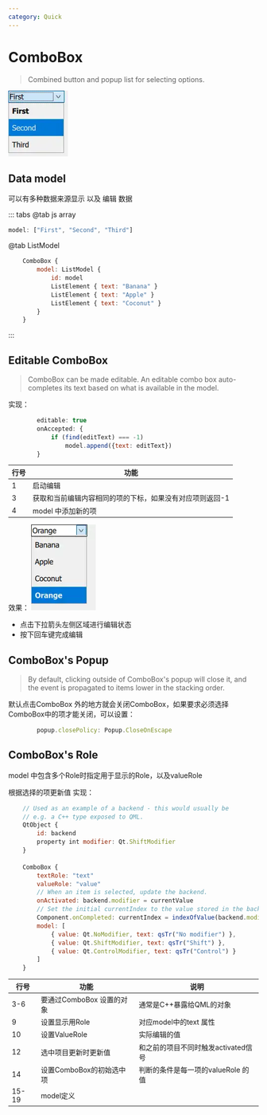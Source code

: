 ```yaml
---
category: Quick
---
```

# ComboBox
> Combined button and popup list for selecting options.

![](./attachments/ComboBox.webp)


## Data model
可以有多种数据来源显示 以及 编辑 数据

::: tabs
@tab js array
``` js
model: ["First", "Second", "Third"]
```

@tab ListModel
``` js
    ComboBox {
        model: ListModel {
            id: model
            ListElement { text: "Banana" }
            ListElement { text: "Apple" }
            ListElement { text: "Coconut" }
        }
	}
```

:::

## Editable ComboBox
> ComboBox can be made editable. An editable combo box auto-completes its text based on what is available in the model.

实现：
``` js
        editable: true
        onAccepted: {
            if (find(editText) === -1)
                model.append({text: editText})
        }
```


| 行号  | 功能                            |
| --- | ----------------------------- |
| 1   | 启动编辑                          |
| 3   | 获取和当前编辑内容相同的项的下标，如果没有对应项则返回-1 |
| 4   | model 中添加新的项                  |

效果：
![](./attachments/ComboBox-1.webp)

- 点击下拉箭头左侧区域进行编辑状态
- 按下回车键完成编辑


## ComboBox's Popup
>By default, clicking outside of ComboBox's popup will close it, and the event is propagated to items lower in the stacking order.

默认点击ComboBox 外的地方就会关闭ComboBox，如果要求必须选择ComboBox中的项才能关闭，可以设置：
``` js
        popup.closePolicy: Popup.CloseOnEscape
```


## ComboBox's Role
model 中包含多个Role时指定用于显示的Role，以及valueRole

根据选择的项更新值
实现：
``` js
    // Used as an example of a backend - this would usually be
    // e.g. a C++ type exposed to QML.
    QtObject {
        id: backend
        property int modifier: Qt.ShiftModifier
    }

    ComboBox {
        textRole: "text"
        valueRole: "value"
        // When an item is selected, update the backend.
        onActivated: backend.modifier = currentValue
        // Set the initial currentIndex to the value stored in the backend.
        Component.onCompleted: currentIndex = indexOfValue(backend.modifier)
        model: [
            { value: Qt.NoModifier, text: qsTr("No modifier") },
            { value: Qt.ShiftModifier, text: qsTr("Shift") },
            { value: Qt.ControlModifier, text: qsTr("Control") }
        ]
    }
```

| 行号    | 功能                | 说明                     |
| ----- | ----------------- | ---------------------- |
| 3-6   | 要通过ComboBox 设置的对象 | 通常是C++暴露给QML的对象        |
| 9     | 设置显示用Role         | 对应model中的text 属性       |
| 10    | 设置ValueRole       | 实际编辑的值                 |
| 12    | 选中项目更新时更新值        | 和之前的项目不同时触发activated信号 |
| 14    | 设置ComboBox的初始选中项  | 判断的条件是每一项的valueRole 的值 |
| 15-19 | model定义           |                        |



